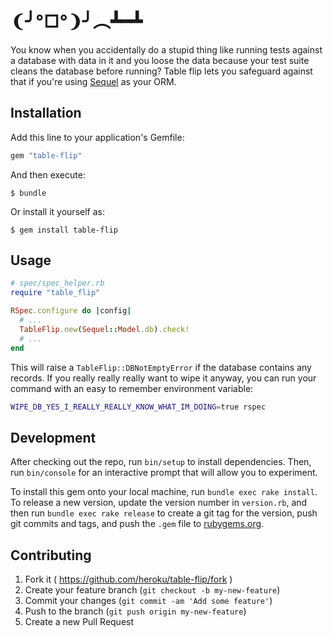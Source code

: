 # ❨╯°□°❩╯︵┻━┻

You know when you accidentally do a stupid thing like running tests against a
database with data in it and you loose the data because your test suite cleans
the database before running? Table flip lets you safeguard against that if
you're using [Sequel](http://sequel.jeremyevans.net/) as your ORM.

## Installation

Add this line to your application's Gemfile:

```ruby
gem "table-flip"
```

And then execute:

    $ bundle

Or install it yourself as:

    $ gem install table-flip

## Usage

```ruby
# spec/spec_helper.rb
require "table_flip"

RSpec.configure do |config|
  # ...
  TableFlip.new(Sequel::Model.db).check!
  # ...
end
```

This will raise a `TableFlip::DBNotEmptyError` if the database contains any
records. If you really really really want to wipe it anyway, you can run your
command with an easy to remember environment variable:

```bash
WIPE_DB_YES_I_REALLY_REALLY_KNOW_WHAT_IM_DOING=true rspec
```

## Development

After checking out the repo, run `bin/setup` to install dependencies. Then, run `bin/console` for an interactive prompt that will allow you to experiment.

To install this gem onto your local machine, run `bundle exec rake install`. To release a new version, update the version number in `version.rb`, and then run `bundle exec rake release` to create a git tag for the version, push git commits and tags, and push the `.gem` file to [rubygems.org](https://rubygems.org).

## Contributing

1. Fork it ( https://github.com/heroku/table-flip/fork )
2. Create your feature branch (`git checkout -b my-new-feature`)
3. Commit your changes (`git commit -am 'Add some feature'`)
4. Push to the branch (`git push origin my-new-feature`)
5. Create a new Pull Request
